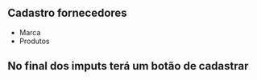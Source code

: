  ## Cadastro fornecedores

 - Marca
 - Produtos

 ## No final dos imputs terá um botão de cadastrar
